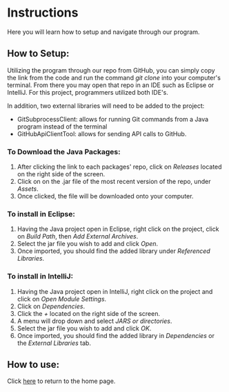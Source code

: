# Instructions

Here you will learn how to setup and navigate through our program.

## **How to Setup:**

Utilizing the program through our repo from GitHub, you can simply copy the link from the code and run
the command *git clone* into your computer's terminal. From there you may open that repo in an IDE such
as Eclipse or IntelliJ. For this project, programmers utilized both IDE's.

In addition, two external libraries will need to be added to the project:
- GitSubprocessClient: allows for running Git commands from a Java program instead of the terminal
- GitHubApiClientTool: allows for sending API calls to GitHub.

### To Download the Java Packages:

1. After clicking the link to each packages' repo, click on *Releases* located on the right side of the screen.
2. Click on on the .jar file of the most recent version of the repo, under *Assets*.
3. Once clicked, the file will be downloaded onto your computer.

### To install in Eclipse:

1. Having the Java project open in Eclipse, right click on the project, click on *Build Path*,
then *Add External Archives*.
2. Select the jar file you wish to add and click *Open*.
3. Once imported, you should find the added library under *Referenced Libraries*.

### To install in IntelliJ:

1. Having the Java project open in IntelliJ, right click on the project and click on *Open Module Settings*.
2. Click on *Dependencies*.
3. Click the *+* located on the right side of the screen.
4. A menu will drop down and select *JARS or directories*.
5. Select the jar file you wish to add and click *OK*.
6. Once imported, you should find the added library in *Dependencies* or the *External Libraries* tab.

## **How to use:**


Click [here](./index) to return to the home page.
